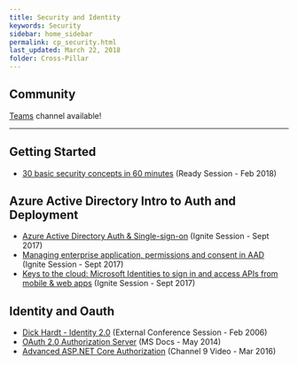 ```yaml
---
title: Security and Identity
keywords: Security
sidebar: home_sidebar
permalink: cp_security.html
last_updated: March 22, 2018
folder: Cross-Pillar
---
```


## Community

[Teams](https://teams.microsoft.com/l/channel/19%3afc07ec28f6c54511b8672666a3d950b1%40thread.skype/Cross%2520Pillar%2520-%2520Security%2520and%2520Identity?groupId=dff0a70d-6316-4124-ae5a-e9d06f63ec34&tenantId=72f988bf-86f1-41af-91ab-2d7cd011db47) channel available!

<!-- Add in any communities worth following: blogs, twitter, etc. -->
---
<!-- Here, add in any links to useful resources. The structure is not fixed, it can be grouped by scenario, by tech, or set up as a learning path -->

## Getting Started

- [30 basic security concepts in 60 minutes](https://content.microsoftready.com/FY18Q3/session/CD-SEC-DRT200) (Ready Session - Feb 2018)

## Azure Active Directory Intro to Auth and Deployment

- [Azure Active Directory Auth & Single-sign-on](https://myignite.microsoft.com/videos/53402) (Ignite Session - Sept 2017)
- [Managing enterprise application, permissions and consent in AAD](https://myignite.microsoft.com/videos/55411) (Ignite Session - Sept 2017)
- [Keys to the cloud: Microsoft Identities to sign in and access APIs from mobile & web apps](https://myignite.microsoft.com/videos/55067) (Ignite Session - Sept 2017)

## Identity and Oauth

- [Dick Hardt - Identity 2.0](https://www.youtube.com/watch?v=RrpajcAgR1E) (External Conference Session - Feb 2006)
- [OAuth 2.0 Authorization Server](https://docs.microsoft.com/en-us/aspnet/aspnet/overview/owin-and-katana/owin-oauth-20-authorization-server) (MS Docs - May 2014)
- [Advanced ASP.NET Core Authorization](https://channel9.msdn.com/Blogs/Seth-Juarez/Advanced-aspNET-Core-Authorization-with-Barry-Dorrans) (Channel 9 Video - Mar 2016)